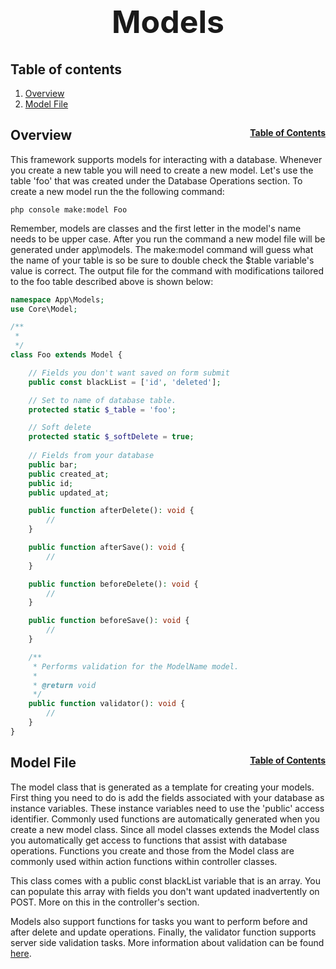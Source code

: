 <h1 style="font-size: 50px; text-align: center;">Models</h1>

## Table of contents
1. [Overview](#overview)
2. [Model File](#model-file)

## Overview <span style="float: right; font-size: 14px;">[Table of Contents](#table-of-contents)</span>
This framework supports models for interacting with a database. Whenever you create a new table you will need to create a new model. Let's use the table 'foo' that was created under the Database Operations section. To create a new model run the the following command:

```php console make:model Foo```

Remember, models are classes and the first letter in the model's name needs to be upper case. After you run the command a new model file will be generated under app\models. The make:model command will guess what the name of your table is so be sure to double check the $table variable's value is correct. The output file for the command with modifications tailored to the foo table described above is shown below:

```php
namespace App\Models;
use Core\Model;

/**
 * 
 */
class Foo extends Model {

    // Fields you don't want saved on form submit
    public const blackList = ['id', 'deleted'];

    // Set to name of database table.
    protected static $_table = 'foo';

    // Soft delete
    protected static $_softDelete = true;
    
    // Fields from your database
    public bar;
    public created_at;
    public id;
    public updated_at;

    public function afterDelete(): void {
        //
    }

    public function afterSave(): void {
        //
    }

    public function beforeDelete(): void {
        //
    }

    public function beforeSave(): void {
        //
    }

    /**
     * Performs validation for the ModelName model.
     *
     * @return void
     */
    public function validator(): void {
        //
    }
}
```

## Model File <span style="float: right; font-size: 14px;">[Table of Contents](#table-of-contents)</span>
The model class that is generated as a template for creating your models. First thing you need to do is add the fields associated with your database as instance variables. These instance variables need to use the 'public' access identifier. Commonly used functions are automatically generated when you create a new model class. Since all model classes extends the Model class you automatically get access to functions that assist with database operations. Functions you create and those from the Model class are commonly used within action functions within controller classes.

This class comes with a public const blackList variable that is an array. You can populate this array with fields you don't want updated inadvertently on POST. More on this in the controller's section.

Models also support functions for tasks you want to perform before and after delete and update operations. Finally, the validator function supports server side validation tasks. More information about validation can be found [here](server_side_validation).